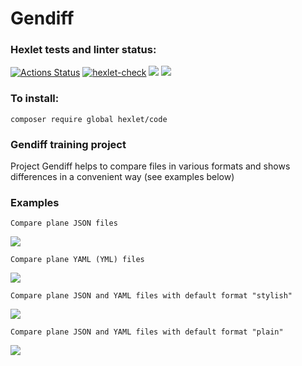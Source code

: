 # Gendiff

### Hexlet tests and linter status:
[![Actions Status](https://github.com/rnik82/php-project-48/actions/workflows/hexlet-check.yml/badge.svg)](https://github.com/rnik82/php-project-48/actions)
[![hexlet-check](https://github.com/rnik82/php-project-48/actions/workflows/hexlet-check.yml/badge.svg)](https://github.com/rnik82/php-project-48/actions/workflows/hexlet-check.yml)
<a href="https://codeclimate.com/github/rnik82/php-project-48/maintainability"><img src="https://api.codeclimate.com/v1/badges/d784e95c4054c8f86da4/maintainability" /></a>
<a href="https://codeclimate.com/github/rnik82/php-project-48/test_coverage"><img src="https://api.codeclimate.com/v1/badges/d784e95c4054c8f86da4/test_coverage" /></a>

### To install:
    composer require global hexlet/code
 
### Gendiff training project
Project Gendiff helps to compare files in various formats and shows differences in a convenient way (see examples below)

### Examples

    Compare plane JSON files
<a href=https://asciinema.org/a/674675 target="_blank"><img src="https://asciinema.org/a/674675.svg" /></a>

    Compare plane YAML (YML) files
<a href=https://asciinema.org/a/675011 target="_blank"><img src="https://asciinema.org/a/675011.svg" /></a>

    Compare plane JSON and YAML files with default format "stylish"
<a href=https://asciinema.org/a/675493 target="_blank"><img src="https://asciinema.org/a/675493.svg" /></a>

    Compare plane JSON and YAML files with default format "plain"
<a href=https://asciinema.org/a/675642 target="_blank"><img src="https://asciinema.org/a/675642.svg" /></a>